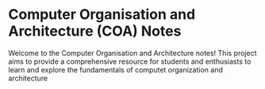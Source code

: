 # Computer Organisation and Architecture (COA) Notes
 Welcome to the Computer Organisation and Architecture notes! This project aims to provide a comprehensive resource for students and enthusiasts to learn and explore the fundamentals of computet organization and architecture
